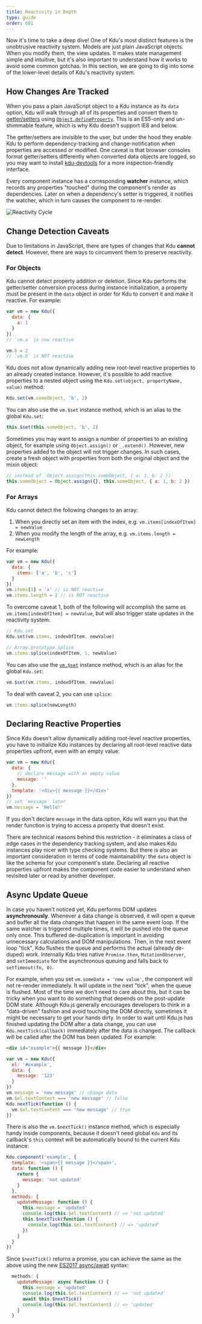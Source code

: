 ```yaml
---
title: Reactivity in Depth
type: guide
order: 601
---
```


Now it's time to take a deep dive! One of Kdu's most distinct features is the unobtrusive reactivity system. Models are just plain JavaScript objects. When you modify them, the view updates. It makes state management simple and intuitive, but it's also important to understand how it works to avoid some common gotchas. In this section, we are going to dig into some of the lower-level details of Kdu's reactivity system.

## How Changes Are Tracked

When you pass a plain JavaScript object to a Kdu instance as its `data` option, Kdu will walk through all of its properties and convert them to [getter/setters](https://developer.mozilla.org/en-US/docs/Web/JavaScript/Guide/Working_with_Objects#Defining_getters_and_setters) using [`Object.defineProperty`](https://developer.mozilla.org/en-US/docs/Web/JavaScript/Reference/Global_Objects/Object/defineProperty). This is an ES5-only and un-shimmable feature, which is why Kdu doesn't support IE8 and below.

The getter/setters are invisible to the user, but under the hood they enable Kdu to perform dependency-tracking and change-notification when properties are accessed or modified. One caveat is that browser consoles format getter/setters differently when converted data objects are logged, so you may want to install [kdu-devtools](https://github.com/kdujs/devtools) for a more inspection-friendly interface.

Every component instance has a corresponding **watcher** instance, which records any properties "touched" during the component's render as dependencies. Later on when a dependency's setter is triggered, it notifies the watcher, which in turn causes the component to re-render.

![Reactivity Cycle](/images/data.png)

## Change Detection Caveats

Due to limitations in JavaScript, there are types of changes that Kdu **cannot detect**. However, there are ways to circumvent them to preserve reactivity.

### For Objects

Kdu cannot detect property addition or deletion. Since Kdu performs the getter/setter conversion process during instance initialization, a property must be present in the `data` object in order for Kdu to convert it and make it reactive. For example:

``` js
var vm = new Kdu({
  data: {
    a: 1
  }
})
// `vm.a` is now reactive

vm.b = 2
// `vm.b` is NOT reactive
```

Kdu does not allow dynamically adding new root-level reactive properties to an already created instance. However, it's possible to add reactive properties to a nested object using the `Kdu.set(object, propertyName, value)` method:

``` js
Kdu.set(vm.someObject, 'b', 2)
```

You can also use the `vm.$set` instance method, which is an alias to the global `Kdu.set`:

``` js
this.$set(this.someObject, 'b', 2)
```

Sometimes you may want to assign a number of properties to an existing object, for example using `Object.assign()` or `_.extend()`. However, new properties added to the object will not trigger changes. In such cases, create a fresh object with properties from both the original object and the mixin object:

``` js
// instead of `Object.assign(this.someObject, { a: 1, b: 2 })`
this.someObject = Object.assign({}, this.someObject, { a: 1, b: 2 })
```

### For Arrays

Kdu cannot detect the following changes to an array:

1. When you directly set an item with the index, e.g. `vm.items[indexOfItem] = newValue`
2. When you modify the length of the array, e.g. `vm.items.length = newLength`

For example:

``` js
var vm = new Kdu({
  data: {
    items: ['a', 'b', 'c']
  }
})
vm.items[1] = 'x' // is NOT reactive
vm.items.length = 2 // is NOT reactive
```

To overcome caveat 1, both of the following will accomplish the same as `vm.items[indexOfItem] = newValue`, but will also trigger state updates in the reactivity system:

``` js
// Kdu.set
Kdu.set(vm.items, indexOfItem, newValue)
```
``` js
// Array.prototype.splice
vm.items.splice(indexOfItem, 1, newValue)
```

You can also use the [`vm.$set`](/v2/api/#vm-set) instance method, which is an alias for the global `Kdu.set`:

``` js
vm.$set(vm.items, indexOfItem, newValue)
```

To deal with caveat 2, you can use `splice`:

``` js
vm.items.splice(newLength)
```

## Declaring Reactive Properties

Since Kdu doesn't allow dynamically adding root-level reactive properties, you have to initialize Kdu instances by declaring all root-level reactive data properties upfront, even with an empty value:

``` js
var vm = new Kdu({
  data: {
    // declare message with an empty value
    message: ''
  },
  template: '<div>{{ message }}</div>'
})
// set `message` later
vm.message = 'Hello!'
```

If you don't declare `message` in the data option, Kdu will warn you that the render function is trying to access a property that doesn't exist.

There are technical reasons behind this restriction - it eliminates a class of edge cases in the dependency tracking system, and also makes Kdu instances play nicer with type checking systems. But there is also an important consideration in terms of code maintainability: the `data` object is like the schema for your component's state. Declaring all reactive properties upfront makes the component code easier to understand when revisited later or read by another developer.

## Async Update Queue

In case you haven't noticed yet, Kdu performs DOM updates **asynchronously**. Whenever a data change is observed, it will open a queue and buffer all the data changes that happen in the same event loop. If the same watcher is triggered multiple times, it will be pushed into the queue only once. This buffered de-duplication is important in avoiding unnecessary calculations and DOM manipulations. Then, in the next event loop "tick", Kdu flushes the queue and performs the actual (already de-duped) work. Internally Kdu tries native `Promise.then`, `MutationObserver`, and `setImmediate` for the asynchronous queuing and falls back to `setTimeout(fn, 0)`.

For example, when you set `vm.someData = 'new value'`, the component will not re-render immediately. It will update in the next "tick", when the queue is flushed. Most of the time we don't need to care about this, but it can be tricky when you want to do something that depends on the post-update DOM state. Although Kdu.js generally encourages developers to think in a "data-driven" fashion and avoid touching the DOM directly, sometimes it might be necessary to get your hands dirty. In order to wait until Kdu.js has finished updating the DOM after a data change, you can use `Kdu.nextTick(callback)` immediately after the data is changed. The callback will be called after the DOM has been updated. For example:

``` html
<div id="example">{{ message }}</div>
```

``` js
var vm = new Kdu({
  el: '#example',
  data: {
    message: '123'
  }
})
vm.message = 'new message' // change data
vm.$el.textContent === 'new message' // false
Kdu.nextTick(function () {
  vm.$el.textContent === 'new message' // true
})
```

There is also the `vm.$nextTick()` instance method, which is especially handy inside components, because it doesn't need global `Kdu` and its callback's `this` context will be automatically bound to the current Kdu instance:

``` js
Kdu.component('example', {
  template: '<span>{{ message }}</span>',
  data: function () {
    return {
      message: 'not updated'
    }
  },
  methods: {
    updateMessage: function () {
      this.message = 'updated'
      console.log(this.$el.textContent) // => 'not updated'
      this.$nextTick(function () {
        console.log(this.$el.textContent) // => 'updated'
      })
    }
  }
})
```

Since `$nextTick()` returns a promise, you can achieve the same as the above using the new [ES2017 async/await](https://developer.mozilla.org/en-US/docs/Web/JavaScript/Reference/Statements/async_function) syntax:

``` js
  methods: {
    updateMessage: async function () {
      this.message = 'updated'
      console.log(this.$el.textContent) // => 'not updated'
      await this.$nextTick()
      console.log(this.$el.textContent) // => 'updated'
    }
  }
```
